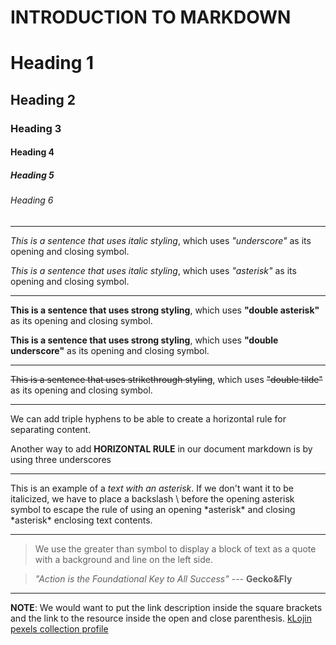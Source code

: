 # INTRODUCTION TO MARKDOWN

<!--HEADING-->
# Heading 1

## Heading 2

### Heading 3

#### Heading 4

##### Heading 5

###### Heading 6

---

<!--Italics-->

_This is a sentence that uses italic styling_, which uses _"underscore"_ as its opening and closing symbol.

*This is a sentence that uses italic styling*, which uses *"asterisk"* as its opening and closing symbol.

---

<!--Strong-->

**This is a sentence that uses strong styling**, which uses **"double asterisk"** as its opening and closing symbol.

__This is a sentence that uses strong styling__, which uses __"double underscore"__ as its opening and closing symbol.

---

<!--Strikethrough-->

~~This is a sentence that uses strikethrough styling~~, which uses ~~"double tilde"~~ as its opening and closing symbol.

---
<!--Horizontal Rule-->

We can add triple hyphens to be able to create a horizontal rule for separating content.

Another way to add __HORIZONTAL RULE__ in our document markdown is by using three underscores
___

<!--Escape Character Rule using Backslash-->

This is an example of a *text with an asterisk*. If we don't want it to be italicized, we have to place a backslash \ before the opening asterisk symbol to escape the rule of using an opening \*asterisk* and closing \*asterisk* enclosing text contents.

---

<!--Blockquote Rule-->

> We use the greater than symbol to display a block of text as a quote with a background and line on the left side.

> *"Action is the Foundational Key to All Success"* --- __Gecko&Fly__

---

<!--Link Rule-->

**NOTE**: We would want to put the link description inside the square brackets and the link to the resource inside the open and close parenthesis.
[kLojin pexels collection profile](https://www.pexels.com/@klo-jin-528825507/)
